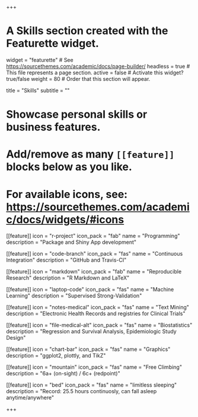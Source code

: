 +++
# A Skills section created with the Featurette widget.
widget = "featurette"  # See https://sourcethemes.com/academic/docs/page-builder/
headless = true  # This file represents a page section.
active = false    # Activate this widget? true/false
weight = 80      # Order that this section will appear.

title = "Skills"
subtitle = ""

# Showcase personal skills or business features.
# 
# Add/remove as many `[[feature]]` blocks below as you like.
#
# For available icons, see: https://sourcethemes.com/academic/docs/widgets/#icons

[[feature]]
  icon = "r-project"
  icon_pack = "fab"
  name = "Programming"
  description = "Package and Shiny App development"

[[feature]]
  icon = "code-branch"
  icon_pack = "fas"
  name = "Continuous Integration"
  description = "GitHub and Travis-CI"  
  
[[feature]]
  icon = "markdown"
  icon_pack = "fab"
  name = "Reproducible Research"
  description = "R Markdown and LaTeX"  
  
[[feature]]
  icon = "laptop-code"
  icon_pack = "fas"
  name = "Machine Learning"
  description = "Supervised Strong-Validation"  
  
[[feature]]
  icon = "notes-medical"
  icon_pack = "fas"
  name = "Text Mining"
  description = "Electronic Health Records and registries for Clinical Trials"
  
[[feature]]
  icon = "file-medical-alt"
  icon_pack = "fas"
  name = "Biostatistics"
  description = "Regression and Survival Analysis, Epidemiologic Study  Design"
  
[[feature]]
  icon = "chart-bar"
  icon_pack = "fas"
  name = "Graphics"
  description = "ggplot2, plottly, and TikZ"
  
[[feature]]
  icon = "mountain"
  icon_pack = "fas"
  name = "Free Climbing"
  description = "6a+ (on-sight) / 6c+ (redpoint)"  
  
  
[[feature]]
  icon = "bed"
  icon_pack = "fas"
  name = "limitless sleeping"
  description = "Record: 25.5 hours continuosly, can fall asleep anytime/anywhere"  
  
  
  
  
+++
